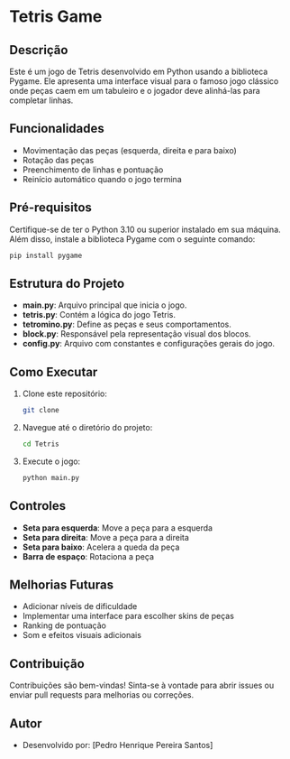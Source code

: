 # Tetris Game

## Descrição
Este é um jogo de Tetris desenvolvido em Python usando a biblioteca Pygame. Ele apresenta uma interface visual para o famoso jogo clássico onde peças caem em um tabuleiro e o jogador deve alinhá-las para completar linhas.

## Funcionalidades
- Movimentação das peças (esquerda, direita e para baixo)
- Rotação das peças
- Preenchimento de linhas e pontuação
- Reinício automático quando o jogo termina

## Pré-requisitos
Certifique-se de ter o Python 3.10 ou superior instalado em sua máquina. Além disso, instale a biblioteca Pygame com o seguinte comando:

```bash
pip install pygame
```

## Estrutura do Projeto
- **main.py**: Arquivo principal que inicia o jogo.
- **tetris.py**: Contém a lógica do jogo Tetris.
- **tetromino.py**: Define as peças e seus comportamentos.
- **block.py**: Responsável pela representação visual dos blocos.
- **config.py**: Arquivo com constantes e configurações gerais do jogo.

## Como Executar
1. Clone este repositório:
   ```bash
   git clone 
   ```
2. Navegue até o diretório do projeto:
   ```bash
   cd Tetris
   ```
3. Execute o jogo:
   ```bash
   python main.py
   ```

## Controles
- **Seta para esquerda**: Move a peça para a esquerda
- **Seta para direita**: Move a peça para a direita
- **Seta para baixo**: Acelera a queda da peça
- **Barra de espaço**: Rotaciona a peça

## Melhorias Futuras
- Adicionar níveis de dificuldade
- Implementar uma interface para escolher skins de peças
- Ranking de pontuação
- Som e efeitos visuais adicionais

## Contribuição
Contribuições são bem-vindas! Sinta-se à vontade para abrir issues ou enviar pull requests para melhorias ou correções.

## Autor
- Desenvolvido por: [Pedro Henrique Pereira Santos]
